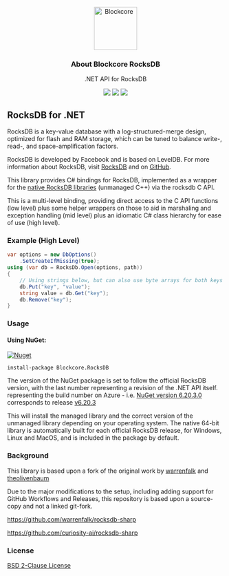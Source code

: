
<p align="center">
  <p align="center">
    <img src="https://user-images.githubusercontent.com/5221349/72841405-93c2ce80-3c96-11ea-844b-3e1ff782b1ae.png" height="100" alt="Blockcore" />
  </p>
  <h3 align="center">
    About Blockcore RocksDB
  </h3>
  <p align="center">
    .NET API for RocksDB
  </p>
  <p align="center">
      <a href="https://github.com/block-core/blockcore-rocksdb/actions"><img src="https://github.com/block-core/blockcore-rocksdb/workflows/Build/badge.svg" /></a>
      <a href="https://github.com/block-core/blockcore-rocksdb/actions"><img src="https://github.com/block-core/blockcore-rocksdb/workflows/Release/badge.svg" /></a>
    <a href="https://www.nuget.org/packages/Blockcore.RocksDB/"><img src="https://img.shields.io/nuget/v/Blockcore.RocksDB.svg?maxAge=0&colorB=brightgreen" /></a>
  </p>
</p>

RocksDB for .NET
----------------------------

RocksDB is a key-value database with a log-structured-merge design, optimized for flash and RAM storage,
which can be tuned to balance write-, read-, and space-amplification factors.

RocksDB is developed by Facebook and is based on LevelDB.
For more information about RocksDB, visit [RocksDB](http://rocksdb.org/) and on [GitHub](https://github.com/facebook/rocksdb).

This library provides C# bindings for RocksDB, implemented as a wrapper for the [native RocksDB libraries](https://github.com/block-core/blockcore-rocksdb-native) (unmanaged C++) via the rocksdb C API.

This is a multi-level binding, 
providing direct access to the C API functions (low level) 
plus some helper wrappers on those to aid in marshaling and exception handling (mid level) 
plus an idiomatic C# class hierarchy for ease of use (high level).

### Example (High Level)

```csharp
var options = new DbOptions()
    .SetCreateIfMissing(true);
using (var db = RocksDb.Open(options, path))
{
    // Using strings below, but can also use byte arrays for both keys and values
    db.Put("key", "value");
    string value = db.Get("key");
    db.Remove("key");
}
```
### Usage

#### Using NuGet:

[![Nuget](https://img.shields.io/nuget/v/Blockcore.RocksDB.svg?maxAge=0&colorB=brightgreen)](https://www.nuget.org/packages/Blockcore.RocksDB/) 

```
install-package Blockcore.RocksDB
```

The version of the NuGet package is set to follow the official RocksDB version, with the last number representing a revision of the .NET API itself. representing the build number on Azure - i.e. [NuGet version 6.20.3.0](https://www.nuget.org/packages/Blockcore.RocksDB/6.20.3.0) corresponds to release [v6.20.3](https://github.com/facebook/rocksdb/releases/tag/v6.20.3)

This will install the managed library and the correct version of the unmanaged library depending on your operating system. The native 64-bit library is automatically built for each official RocksDB release, for Windows, Linux and MacOS, and is included in the package by default.

### Background

This library is based upon a fork of the original work by [warrenfalk](https://github.com/warrenfalk) and [theolivenbaum](https://github.com/theolivenbaum)

Due to the major modifications to the setup, including adding support for GitHub Workflows and Releases, this repository is based upon a source-copy and not a linked git-fork.

https://github.com/warrenfalk/rocksdb-sharp

https://github.com/curiosity-ai/rocksdb-sharp

### License

[BSD 2-Clause License](LICENSE)